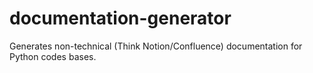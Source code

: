 # documentation-generator
Generates non-technical (Think Notion/Confluence) documentation for Python codes bases.
